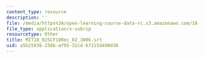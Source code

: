 ```yaml
---
content_type: resource
description: ''
file: /media/https%3A/open-learning-course-data-rc.s3.amazonaws.com/18-02sc-multivariable-calculus-fall-2010/a5b25936258baf9532cd67215d490d36_MIT18_02SCF10Rec_02_300k.srt
file_type: application/x-subrip
resourcetype: Other
title: MIT18_02SCF10Rec_02_300k.srt
uid: a5b25936-258b-af95-32cd-67215d490d36
---
```

